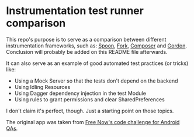 # Instrumentation test runner comparison

This repo's purpose is to serve as a comparison between different instrumentation frameworks, such as: [Spoon](https://github.com/square/spoon), [Fork](https://github.com/shazam/fork), [Composer](https://github.com/gojuno/composer) and [Gordon](https://github.com/Banno/Gordon). Conclusion will probably be added on this README file afterwards.

It can also serve as an example of good automated test practices (or tricks) like:

* Using a Mock Server so that the tests don't depend on the backend
* Using Idling Resources
* Using Dagger dependency injection in the test Module
* Using rules to grant permissions and clear SharedPreferences

I don't claim it's perfect, though. Just a starting point on those topics. 

The original app was taken from [Free Now's code challenge for Android QAs](https://github.com/freenowtech/MobileAppAutomationTest).

